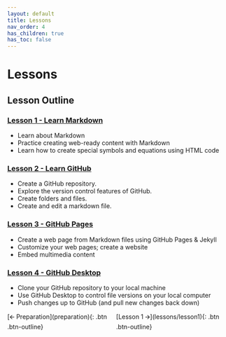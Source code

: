```yaml
---
layout: default
title: Lessons
nav_order: 4
has_children: true
has_toc: false
---
```


# Lessons

## Lesson Outline

### [Lesson 1 - Learn Markdown](lessons/lesson1)
- Learn about Markdown
- Practice creating web-ready content with Markdown
- Learn how to create special symbols and equations using HTML code

### [Lesson 2 - Learn GitHub](lessons/lesson2)
- Create a GitHub repository.
- Explore the version control features of GitHub.
- Create folders and files.
- Create and edit a markdown file.

### [Lesson 3 - GitHub Pages](lessons/lesson3)
- Create a web page from Markdown files using GitHub Pages & Jekyll
- Customize your web pages; create a website
- Embed multimedia content

### [Lesson 4 - GitHub Desktop](lessons/lesson4)
- Clone your GitHub repository to your local machine
- Use GitHub Desktop to control file versions on your local computer
- Push changes up to GitHub (and pull new changes back down)

<div style="display: flex;">
<div style="flex-grow: 1;" markdown="1">
[🡨 Preparation](preparation){: .btn .btn-outline} 
</div>

<div markdown="1">
[Lesson 1 🡪](lessons/lesson1){: .btn .btn-outline}
</div>
</div>